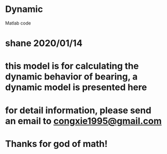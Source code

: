 # Dynamic
Matlab code
# shane 2020/01/14
# this model is for calculating the dynamic behavior of bearing, a dynamic model is presented here
# for detail information, please send an email to congxie1995@gmail.com
# Thanks for god of math!
